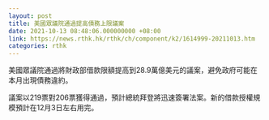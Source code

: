 ```yaml
---
layout: post
title: 美國眾議院通過提高債務上限議案
date: 2021-10-13 08:48:06.000000000 +08:00
link: https://news.rthk.hk/rthk/ch/component/k2/1614999-20211013.htm
categories: rthk
---
```


美國眾議院通過將財政部借款限額提高到28.9萬億美元的議案，避免政府可能在本月出現債務違約。

議案以219票對206票獲得通過，預計總統拜登將迅速簽署法案。新的借款授權規模預計在12月3日左右用完。
